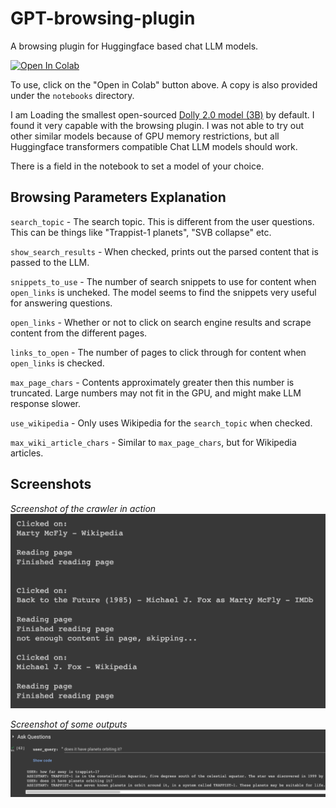 # GPT-browsing-plugin
A browsing plugin for Huggingface based chat LLM models.

<a href="https://colab.research.google.com/github/tahmidefaz/GPT-browsing-plugin/blob/main/notebooks/GPT_browsing_plugin_v1.ipynb" target="_parent"><img src="https://colab.research.google.com/assets/colab-badge.svg" alt="Open In Colab"/></a>

To use, click on the "Open in Colab" button above.
A copy is also provided under the `notebooks` directory.

I am Loading the smallest open-sourced [Dolly 2.0 model (3B)](https://huggingface.co/databricks/dolly-v2-3b) by default.
I found it very capable with the browsing plugin.
I was not able to try out other similar models because of GPU memory restrictions, but all Huggingface transformers compatible Chat LLM models should work.

There is a field in the notebook to set a model of your choice.

## Browsing Parameters Explanation
`search_topic` - The search topic. This is different from the user questions. This can be things like "Trappist-1 planets", "SVB collapse" etc.

`show_search_results` - When checked, prints out the parsed content that is passed to the LLM.

`snippets_to_use` - The number of search snippets to use for content when `open_links` is uncheked. The model seems to find the snippets very useful for answering questions.

`open_links` - Whether or not to click on search engine results and scrape content from the different pages.

`links_to_open` - The number of pages to click through for content when `open_links` is checked.

`max_page_chars` - Contents approximately greater then this number is truncated. Large numbers may not fit in the GPU, and might make LLM response slower.

`use_wikipedia` - Only uses Wikipedia for the `search_topic` when checked.

`max_wiki_article_chars` - Similar to `max_page_chars`, but for Wikipedia articles.

## Screenshots

*Screenshot of the crawler in action*
![screenshot of crawling in action](screenshots/screenshot-1.png)

*Screenshot of some outputs*
![screenshot of some outputs](screenshots/screenshot-2.png)
